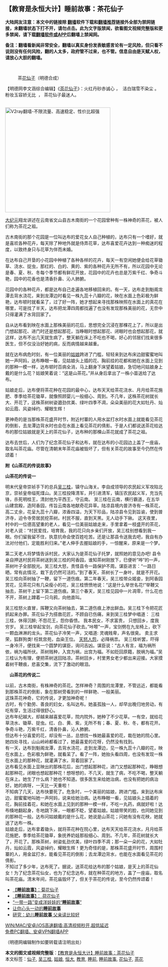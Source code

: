  <h2>【教育是永恒大计】睡前故事：茶花仙子</h2> <p class="notice"><b>大陆网友注意：本文中的链接除 <a href="https://github.com/bannedbook/fanqiang" >翻墙</a>软件下载和<a href="https://github.com/killgcd/justmysocks/blob/master/README.md">翻墙推荐</a>链接外全部为禁网链接，未翻墙状态下打不开，请勿点击。此为文字版禁闻，欲看图文视频完整版和更多禁闻，请下载<a href="https://github.com/bannedbook/fanqiang">翻墙软件或APP</a>后翻墙上禁闻网。</p><p>备注：翻墙看新闻非常安全，翻墙以真实身份发表敏感言论有一定风险，但只看不说则没有任何风险，翻的人太多，政府管不过来，也不管。信息自由是天赋人权，请放心大胆的翻墙。</b></p>  <div class="entry"> <br /> <figure><a href="https://i2.wp.com/upload-images-bucket-v64rleca837do.s3.eu-west-1.amazonaws.com/wp-content/uploads/2021/04/24225059/%E6%9C%AA%E6%A0%87%E9%A2%98-1-107.jpg?fit=860%2C484&#038;ssl=1" data-caption="茶花仙子（明德合成）"></a><figcaption class="wp-caption-text">茶<a href="https://www.bannedbook.org/bnews/tag/%e8%8a%b1%e4%bb%99%e5%ad%90/" class="st_tag internal_tag" rel="tag" title="标签 花仙子 下的日志">花仙子</a>（明德合成）</figcaption></figure> <p>【明德网李文涵综合编辑】《<a href="https://www.bannedbook.org/bnews/tag/%E8%8C%B6%E8%8A%B1/" class="st_tag internal_tag" rel="tag" title="标签 茶花 下的日志">茶花</a><a href="https://www.bannedbook.org/bnews/tag/%e4%bb%99%e5%ad%90/" class="st_tag internal_tag" rel="tag" title="标签 仙子 下的日志">仙子</a>》：火红丹砂赤诚心 ，  洁白瑞雪不染尘 。  粉妆玉容娇无比  ， 茶花仙子最迷人。</p> <p></p> <p><br/><a href="https://github.com/bannedbook/fanqiang/wiki/V2ray%E6%9C%BA%E5%9C%BA"><img src="https://raw.githubusercontent.com/bannedbook/fanqiang/master/v2ss/images/v2free.jpg" width="336" alt="V2ray翻墙-不限流量、高速稳定、性价比超强"></a><br/></p> <p><span class='wp_keywordlink_affiliate'><a href="http://www.epochtimes.com/" title="大纪元" target="_blank">大纪元</a></span>翔龙讲述在云南省文山县古木南街的一个花园曾种有一株神奇的茶花，被人们称为茶花之祖。</p> <p>古木南街的那个花园是一位叫达布的爱花女人自己种植的，达布只有一个嗜好，就是喜欢各种花卉，每天除了种地外就是侍弄花草，达布喜爱花卉达到一种痴迷的程度，以致终身只与花草为伴而未婚。</p>  <p>在达布自己开垦的小花园中种植了各种各样的花卉，每天一有空闲她便会给花草锄草、浇水、捉虫，那红的、白的、黄的、紫的各种花卉无所不有，所以花园中无论是春、夏、秋、冬每个季节都有鲜花开放，花园中的花卉也总是万紫千红、争奇斗艳，园中的花香也是清香扑鼻、沁人肺腑。</p> <p>花园中的各种花卉，都是达布自己走遍各地移植回来的。有一天，达布走到魁阁龙潭去背水浇花，来到龙潭边时看见一株九蕊十八瓣的花，映在水面上色彩极为鲜艳，达布顿时就看呆了，过了好一阵，她才想起来寻找那株映照在水面上的真花在哪里，可是找了半天，达布把龙潭四周都找遍了也没有发现那株美丽的花，无奈中只得灌满了水背回家了。</p> <p>自从达布看到映在水面上那株美丽的花后，思想完全沉浸在那棵花上了，所以是出门想起那花、进门时还是想起那花，当睁眼时想起那花、闭眼时也会想起那花，就这样，达布不出几天就生病了，整天躺在床上不吃也不喝，好心的邻居们找来很多医生，但不仅没治好她的病，反而病情越来越重。</p> <p>就在达布病危时刻，有一位美丽的<a href="https://www.bannedbook.org/bnews/tag/%e5%a7%91%e5%a8%98/" class="st_tag internal_tag" rel="tag" title="标签 姑娘 下的日志">姑娘</a>跨进了门槛，轻轻来到达布床边甜蜜蜜地叫她一声阿妈，达布睁眼一看，见姑娘头上插的花、胸前挂的花都和她在水面上见到的那种一模一样，达布顿时百病全消，马上翻身下床望着姑娘，急切地问姑娘身上戴的是什么花？姑娘笑着说：“这是山茶花。”并从身后拿出了一株小苗送给了达布。</p> <p>姑娘走后，达布便将茶花种在花园的最中心，达布天天给茶花浇水、月月给茶花施肥、季季给茶花锄草，就像照顾婴儿一般细心、周到。不几年，这株茶花树就长大、开花了，这株茶树树姿遒劲优美、绿叶四季不凋，朵朵美丽的花大如牡丹、灿如云霞、风姿绰约、耀眼生辉！</p>  <p>更神奇的是当那株茶花盛开时节，附近村寨的人用水盆打水时水面上就能看见茶花的倒影，去龙潭边背水时也会在水面上看见茶花的倩影。于是人们都说送茶花给达布的那位姑娘就是天上的茶花仙子，达布种的那棵山茶花就成了茶花之祖。</p> <p>达布去世后，人们为了纪念茶花仙子和达布，就在达布的小花园边上盖了一座庙，取名叫茶花庙。尽管在清朝末年茶花庙被毁坏了，但有关茶花的故事至今仍然在传颂着！</p> <p><strong>附《山茶花的传说故事》</strong></p> <p><strong>山茶花的传说一</strong></p> <p>明末代皇帝崇祯手下的总兵<a href="https://www.bannedbook.org/bnews/tag/%e5%90%b4%e4%b8%89%e6%a1%82/" class="st_tag internal_tag" rel="tag" title="标签 吴三桂 下的日志">吴三桂</a>，镇守山海关。李自成领导的农民起义军攻陷北京，崇祯皇帝缢死煤山。吴三桂投降清军，并引进清军，镇压农民起义军，充当先锋，杀死明桂王，清封他为平西王，守云南。 吴三桂在云南，横行霸道，在五华山建宫殿，造阿香园，传旨云南各地献奇花异草。陆凉县境内普济寺有一株茶花，高二丈余，花呈九蕊十八瓣，浓香四溢，为天下珍品，陆凉县令见到旨谕，使到普济寺，迫令寺旁居民挖茶树。村民不服，直到天黑。无人动手下锹。 这天夜里，村中的一位德高望重的老人，看见一位美丽姑娘走来，手里拿着一枝盛开的茶花，对老人说：“村民爱找，培育我，我的花只向乡亲们开放，吴三桂别想看到我一眼。你们留我留不住，执意抗命会使百姓吃苦。还是让那县令送我去吧，我自有办法对付他们，定能胜利归来。”老人伸手去握姑娘的手，一惊醒来，原来是一个梦。</p>  <p>第二天老人将梦情告诉村民，大家认为是茶花仙子托梦，就照她的意见办吧! 县令亲自押送村民将茶树送到吴三桂的阿香园，谁知茶树刚放下，巳便听&#8221;哗&#8221;的一声，茶树叶子全部脱光。吴三桂大怒，责怪县令一路保护不周。谋臣进言：“一路日晒，常有此情况，栽下去仍然可活的。”到了春天，茶树长了一身叶，就是不开花。吴三桂向茶树抽了一鞭，留下一道伤痕。第二年春天，吴三桂带众姬妾，到阿香园赏花，见茶花只有几朵瘦小的花，吴三桂愤愤地说：“这是什么举世名花!”举鞭又抽去，茶树干上留下第二道伤痕。第三个春天，吴三桂见园中一片凋零，什么花也不开，茶树上蹲着一只乌鸦，向他直叫。</p> <p>吴三桂怒火直冒，挥鞭又向茶树抽去，第二道伤痕上渗出鲜血。吴三桂下令把花匠抓起来办罪。茶花仙子为搭救花匠，不顾自已伤痛，来到吴三桂梦中唱道： 三桂三桂，休得沉醉; 不怨花王，怨你昏愦。 我本民女，不求富贵， 只想回乡，度我穷岁。 吴三桂举起宝剑，向茶花仙子砍去。&#8221;咔嚓&#8221;一声，宝剑劈在九龙椅上，砍下一颗血淋淋的龙头。茶花仙子冷笑一声，又唱道: 灵魂贱卑，声名很臭。 卖主求荣，狐群狗类! 枉筑宫苑，血染王位。 <span class='wp_keywordlink'><a href="https://www.bannedbook.org/forum2/topic546.html" title="《天怒》陈希同王宝森事件内幕" target="_blank">天怒</a></span><span class='wp_keywordlink'><a href="https://www.bannedbook.org/forum2/topic66.html" title="任彦芳：《人怨》" target="_blank">人怨</a></span>，必降祸祟。 吴三桂听罢，吓得一身冷汗，便找来一个圆梦的谋臣，询问吉凶。谋臣说：“古人有言，福为祸所依，祸为福所伏。茶树贱种，入宫为祸，出宫为福。不如贬回原籍，脱祸为福。”吴三桂认为有理，便把茶树送回陆凉。茶树回乡，村里男女老少都出来迎接。大家摸着树干鞭痕，悲喜交集，流下了激动的眼泪。</p> <p><strong> 山茶花的传说二</strong></p> <p>以前，古木南街，有株神奇的茶花。怎样神奇？周围的龙潭里，不管远近，都能看到那株茶花的倒影，象在那树旁看到的一样鲜艳、一般美丽。<br /> 这珠茶花神奇，它的传说，才更加神奇呢！<br /> 古时，有个勤劳、善良的妇女，名叫达布。她虽孤独一人，却早出晚归地劳动，有吃有穿，生活过得很舒心。<br /> 达布年纪越大，却越来越喜爱花草，院内院外，她种了不少花草。一有空，就给花草浇水、锄草、捉虫。红、白、黄、紫，无所不有；春、夏、秋、冬，都有花开。争奇斗艳，万紫千红，清香扑鼻，沁人肺腑。<br /> 但达布十分喜爱的花，却没有一丛，总想找一株她最喜爱的花，栽在她的院心里。她四处寻找，山山岭岭都看过了，她最喜爱的花呀，仍然没有找到。<br /> 有一天，达布到魁阁龙潭，去背水浇花，走到龙潭边，见一株九蕊十八瓣的花，映在水面上，色彩极为鲜艳，就看呆了。看了一阵，她抬头看四周，也没有发现一株在水面上的那种花，就灌满了水，背着回家了。<br /> 达布看见水面上显映出的那株花后，出门想起那种花，进门又想起那种花，睁眼想起那种花，闭眼也想起那种花！想呀想的，不几天，就生了病，不吃不喝，整天躺在床上。她生了什么病？她也不知道。很多医生来给她治病，也没有把她的病治好。她的病呀，一天比一天重啦！<br /> 不知病了几天，达布快要死了。危急时，一个美丽的姑娘，跨进门槛，来到达布床边，甜蜜蜜地叫她一声阿妈，说来给她治病。达布睁眼一看，见姑娘头上插着的花，胸前挂着花，和她在水面上见到的那种一模一样，不吃一丸药，病就好啦！达布倏地翻起身，冬地跳下床，一眼都不眨，望着姑娘。姑娘带笑的脸，也同她见到的那种花一般。达布问姑娘戴的是什么花，她说是山茶花；问她有没有花秧，她就送了达布一株。<br /> 姑娘走后，达布拿着锄头，就将茶花种在院心里，达布天天给茶花浇水，月月给茶花施肥，季季给茶花锄草，象抚养奶娃那般细心、周到。不几年，茶花树就长大了，开花了。那株茶树，树姿虬劲优美，绿叶四季不凋；那一朵一朵的花，大如牡丹，灿如云霞，风姿绰约，耀眼生辉！更为奇怪的是，那株茶花盛开时节，周围村寨的人，用金盆打水，能看见茶花的倒影；去龙潭边背水，也能在水面看见茶花的倩影。<br /> 不知过了多少年，达布死了。据说，送茶花给达布的那个姑娘，是天上的茶花仙女！为了纪念茶花仙女，也为了纪念达布，就在种茶花的地方，盖了一座庙，取名叫茶花庙。清末年间，茶花庙毁坏了，但关于茶花的传说，至今仍然传颂着！</p> <ul class='op-related-articles' title='相关阅读'> <li><a href='https://www.bannedbook.org/bnews/comments/20210313/1504261.html' target='_blank'>【<b>睡前故事</b>】：菊花仙子</a></li> <li><a href='https://www.bannedbook.org/bnews/comments/20210304/1498097.html' target='_blank'>【<b>睡前故事</b>】： 荷花仙子</a></li> <li><a href='https://www.bannedbook.org/bnews/ssgc/20170513/758619.html' target='_blank'>“一带一路”变成洋娃娃的“<b>睡前故事</b>”</a></li> <li><a href='https://www.bannedbook.org/bnews/lifebaike/20140325/661705.html' target='_blank'>让你心头一动的<b>睡前故事</b></a></li> <li><a href='https://www.bannedbook.org/bnews/funmedia/20150929/455275.html' target='_blank'>研究：幼儿<b>睡前故事</b> 父亲读比较好</a></li> </ul> <p class="texttj"> <a href="https://github.com/bannedbook/fanqiang/wiki/V2ray%E6%9C%BA%E5%9C%BA" target="_blank">WIN/MAC/安卓/iOS高速翻墙:高清视频秒开,超低延迟</a><br/> <a href="https://github.com/bannedbook/fanqiang/wiki/%E7%A6%81%E9%97%BB%E7%BD%91%E5%AE%89%E5%8D%93%E7%BF%BB%E5%A2%99%E6%96%B0%E9%97%BBAPP" target="_blank">免费PC翻墙、安卓VPN翻墙APP</a></p> <p>（明德网编辑制作如要转载请注明出处）</p><a name='sharetosocial'></a>       <div><b>本文的图文或视频完整版</b>：<a href='https://www.bannedbook.org/bnews/comments/20210425/1533188.html'>【教育是永恒大计】睡前故事：茶花仙子</a></div>  </div><!--END ENTRY--> <div class="postfooter"> <div>本文标签：<a href="https://www.bannedbook.org/bnews/tag/%e4%bb%99%e5%ad%90/" rel="tag">仙子</a>, <a href="https://www.bannedbook.org/bnews/tag/%e5%90%b4%e4%b8%89%e6%a1%82/" rel="tag">吴三桂</a>, <a href="https://www.bannedbook.org/bnews/tag/%e5%a7%91%e5%a8%98/" rel="tag">姑娘</a>, <a href="https://www.bannedbook.org/bnews/tag/%E6%81%92%E5%A4%A7/" rel="tag">恒大</a>, <a href="https://www.bannedbook.org/bnews/tag/%e6%95%99%e8%82%b2/" rel="tag">教育</a>, <a href="https://www.bannedbook.org/bnews/tag/%E7%9D%A1%E5%89%8D/" rel="tag">睡前</a>, <a href="https://www.bannedbook.org/bnews/tag/%E7%9D%A1%E5%89%8D%E6%95%85%E4%BA%8B/" rel="tag">睡前故事</a>, <a href="https://www.bannedbook.org/bnews/tag/%e8%8a%b1%e4%bb%99%e5%ad%90/" rel="tag">花仙子</a>, <a href="https://www.bannedbook.org/bnews/tag/%E8%8C%B6%E8%8A%B1/" rel="tag">茶花</a></div>  </div><!--END POSTFOOTER--> 